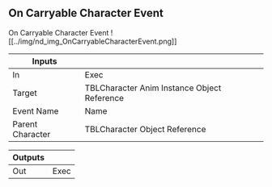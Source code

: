 ## On Carryable Character Event
On Carryable Character Event
![[../img/nd_img_OnCarryableCharacterEvent.png]]

|Inputs||
|--|--|
| In | Exec |
| Target | TBLCharacter Anim Instance Object Reference |
| Event Name | Name |
| Parent Character | TBLCharacter Object Reference |

|Outputs||
|--|--|
| Out | Exec |
